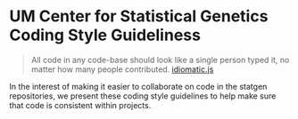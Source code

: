 # UM Center for Statistical Genetics Coding Style Guideliness

> All code in any code-base should look like a single person typed it, no matter how many people contributed. [idiomatic.js](https://github.com/rwaldron/idiomatic.js)

In the interest of making it easier to collaborate on code in the statgen repositories, we present these coding style guidelines to help make sure that code is consistent within projects.


